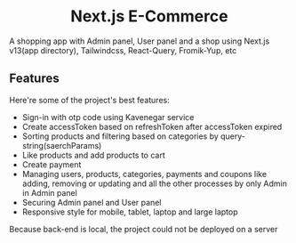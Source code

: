 <h1 align="center" id="title">Next.js E-Commerce</h1>

<p id="description">A shopping app with Admin panel, User panel and a shop using Next.js v13(app directory), Tailwindcss, React-Query, Fromik-Yup, etc</p>

  
  
<h2>Features</h2>

Here're some of the project's best features:

*   Sign-in with otp code using Kavenegar service
*   Create accessToken based on refreshToken after accessToken expired
*   Sorting products and filtering based on categories by query-string(saerchParams)
*   Like products and add products to cart
*   Create payment
*   Managing users, products, categories, payments and coupons like adding, removing or updating and all the other processes by only Admin in Admin panel
*   Securing Admin panel and User panel
*   Responsive style for mobile, tablet, laptop and large laptop

<p id="description">Because back-end is local, the project could not be deployed on a server</p>

